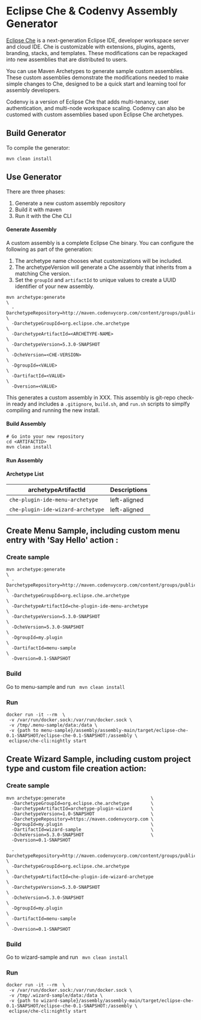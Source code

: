 # Eclipse Che & Codenvy Assembly Generator
[Eclipse Che](www.eclipse.org/che) is a next-generation Eclipse IDE, developer workspace server and cloud IDE. Che is customizable with extensions, plugins, agents, branding, stacks, and templates. These modifications can be repackaged into new assemblies that are distributed to users. 

You can use Maven Archetypes to generate sample custom assemblies. These custom assemblies demonstrate the modifications needed to make simple changes to Che, designed to be a quick start and learning tool for assembly developers.

Codenvy is a version of Eclipse Che that adds multi-tenancy, user authentication, and multi-node workspace scaling. Codenvy can also be customed with custom assemblies based upon Eclipse Che archetypes.

## Build Generator
To compile the generator:

`mvn clean install`

## Use Generator
There are three phases:
1. Generate a new custom assembly repository
2. Build it with maven
3. Run it with the Che CLI

#### Generate Assembly
A custom assembly is a complete Eclipse Che binary. You can configure the following as part of the generation:
1. The archetype name chooses what customizations will be included.
2. The archetypeVersion will generate a Che assembly that inherits from a matching Che version.
3. Set the `groupId` and `artifactId` to unique values to create a UUID identifier of your new assembly.

```
mvn archetype:generate                                                      \
  -DarchetypeRepository=http://maven.codenvycorp.com/content/groups/public/ \
  -DarchetypeGroupId=org.eclipse.che.archetype                              \
  -DarchetypeArtifactId=<ARCHETYPE-NAME>                                    \
  -DarchetypeVersion=5.3.0-SNAPSHOT                                         \
  -DcheVersion=<CHE-VERSION>                                                \
  -DgroupId=<VALUE>                                                         \
  -DartifactId=<VALUE>                                                      \
  -Dversion=<VALUE>
```

This generates a custom assembly in XXX. This assembly is git-repo check-in ready and includes a `.gitignore`, `build.sh`, and `run.sh` scripts to simplfy compiling and running the new install.

#### Build Assembly
```
# Go into your new repository
cd <ARTIFACTID>
mvn clean install
```
#### Run Assembly

#### Archetype List
| archetypeArtifactId   | Descriptions                              |
|-----------------------|-------------------------------------------|
| `che-plugin-ide-menu-archetype` |  left-aligned                     |
| `che-plugin-ide-wizard-archetype` |  left-aligned                     |



## Create Menu Sample, including custom menu entry with 'Say Hello' action :

### Create sample
```
mvn archetype:generate                                                      \
  -DarchetypeRepository=http://maven.codenvycorp.com/content/groups/public/ \
  -DarchetypeGroupId=org.eclipse.che.archetype                              \
  -DarchetypeArtifactId=che-plugin-ide-menu-archetype                       \
  -DarchetypeVersion=5.3.0-SNAPSHOT                                         \
  -DcheVersion=5.3.0-SNAPSHOT                                               \
  -DgroupId=my.plugin                                                       \
  -DartifactId=menu-sample                                                  \
  -Dversion=0.1-SNAPSHOT
```

### Build
Go to menu-sample and run ``` mvn clean install```

### Run
```
docker run -it --rm  \
 -v /var/run/docker.sock:/var/run/docker.sock \
 -v /tmp/.menu-sample/data:/data \
 -v {path to menu-sample}/assembly/assembly-main/target/eclipse-che-0.1-SNAPSHOT/eclipse-che-0.1-SNAPSHOT:/assembly \
 eclipse/che-cli:nightly start

```

## Create Wizard Sample, including custom project type and custom file creation action:

### Create sample
```
mvn archetype:generate                                \
  -DarchetypeGroupId=org.eclipse.che.archetype        \
  -DarchetypeArtifactId=archetype-plugin-wizard       \
  -DarchetypeVersion=1.0-SNAPSHOT                     \
  -DarchetypeRepository=https://maven.codenvycorp.com \
  -DgroupId=my.plugin                                 \
  -DartifactId=wizard-sample                          \
  -DcheVersion=5.3.0-SNAPSHOT                         \
  -Dversion=0.1-SNAPSHOT
  
  -DarchetypeRepository=http://maven.codenvycorp.com/content/groups/public/ \
  -DarchetypeGroupId=org.eclipse.che.archetype                              \
  -DarchetypeArtifactId=che-plugin-ide-wizard-archetype                     \
  -DarchetypeVersion=5.3.0-SNAPSHOT                                         \
  -DcheVersion=5.3.0-SNAPSHOT                                               \
  -DgroupId=my.plugin                                                       \
  -DartifactId=menu-sample                                                  \
  -Dversion=0.1-SNAPSHOT                               
```

### Build
Go to wizard-sample and run ``` mvn clean install```

### Run
```
docker run -it --rm  \
 -v /var/run/docker.sock:/var/run/docker.sock \
 -v /tmp/.wizard-sample/data:/data \
 -v {path to wizard-sample}/assembly/assembly-main/target/eclipse-che-0.1-SNAPSHOT/eclipse-che-0.1-SNAPSHOT:/assembly \
 eclipse/che-cli:nightly start

```




